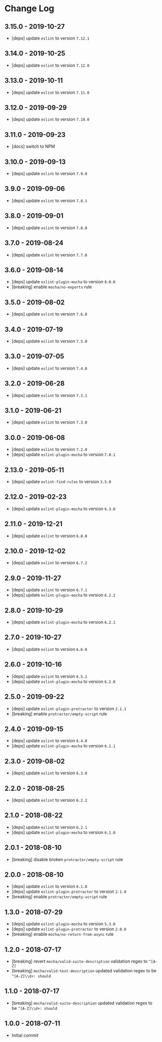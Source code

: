 # Change Log

## 3.15.0 - 2019-10-27
 - [deps] update `eslint` to version `7.12.1`
 
## 3.14.0 - 2019-10-25
 - [deps] update `eslint` to version `7.12.0`
 
## 3.13.0 - 2019-10-11
 - [deps] update `eslint` to version `7.11.0`
 
## 3.12.0 - 2019-09-29
 - [deps] update `eslint` to version `7.10.0`
 
## 3.11.0 - 2019-09-23
 - [docs] switch to NPM
 
## 3.10.0 - 2019-09-13
 - [deps] update `eslint` to version `7.9.0`
 
## 3.9.0 - 2019-09-06
 - [deps] update `eslint` to version `7.8.1`
 
## 3.8.0 - 2019-09-01
 - [deps] update `eslint` to version `7.8.0`
 
## 3.7.0 - 2019-08-24
 - [deps] update `eslint` to version `7.7.0`
 
## 3.6.0 - 2019-08-14
 - [deps] update `eslint-plugin-mocha` to version `8.0.0`
 - [breaking] enable `mocha/no-exports` rule
 
## 3.5.0 - 2019-08-02
 - [deps] update `eslint` to version `7.6.0`
 
## 3.4.0 - 2019-07-19
 - [deps] update `eslint` to version `7.5.0`
 
## 3.3.0 - 2019-07-05
 - [deps] update `eslint` to version `7.4.0`
 
## 3.2.0 - 2019-06-28
 - [deps] update `eslint` to version `7.3.1`
 
## 3.1.0 - 2019-06-21
 - [deps] update `eslint` to version `7.3.0`
 
## 3.0.0 - 2019-06-08
 - [deps] update `eslint` to version `7.2.0`
 - [deps] update `eslint-plugin-mocha` to version `7.0.1`
 
## 2.13.0 - 2019-05-11
 - [deps] update `eslint-find-rules` to version `3.5.0`
 
## 2.12.0 - 2019-02-23
 - [deps] update `eslint-plugin-mocha` to version `6.3.0`
 
## 2.11.0 - 2019-12-21
 - [deps] update `eslint` to version `6.8.0`
 
## 2.10.0 - 2019-12-02
 - [deps] update `eslint` to version `6.7.2`
 
## 2.9.0 - 2019-11-27
 - [deps] update `eslint` to version `6.7.1`
 - [deps] update `eslint-plugin-mocha` to version `6.2.2`
 
## 2.8.0 - 2019-10-29
 - [deps] update `eslint-plugin-mocha` to version `6.2.1`
 
## 2.7.0 - 2019-10-27
 - [deps] update `eslint` to version `6.6.0`
 
## 2.6.0 - 2019-10-16
 - [deps] update `eslint` to version `6.5.1`
 - [deps] update `eslint-plugin-mocha` to version `6.2.0`

## 2.5.0 - 2019-09-22
 - [deps] update `eslint-plugin-protractor` to version `2.1.1`
 - [breaking] enable `protractor/empty-script` rule
 
## 2.4.0 - 2019-09-15
 - [deps] update `eslint` to version `6.4.0`
 - [deps] update `eslint-plugin-mocha` to version `6.1.1`

## 2.3.0 - 2019-08-02
 - [deps] update `eslint` to version `6.3.0`
 
## 2.2.0 - 2018-08-25
 - [deps] update `eslint` to version `6.2.2`
 
## 2.1.0 - 2018-08-22
 - [deps] update `eslint` to version `6.2.1`
 - [deps] update `eslint-plugin-mocha` to version `6.1.0`

## 2.0.1 - 2018-08-10
 - [breaking] disable broken `protractor/empty-script` rule

## 2.0.0 - 2018-08-10
 - [deps] update `eslint` to version `6.1.0`
 - [deps] update `eslint-plugin-protractor` to version `2.1.0`
 - [breaking] enable `protractor/empty-script` rule

## 1.3.0 - 2018-07-29
 - [deps] update `eslint-plugin-mocha` to version `5.3.0`
 - [deps] update `eslint-plugin-protractor` to version `2.0.0`
 - [breaking] enable `mocha/no-return-from-async` rule

## 1.2.0 - 2018-07-17
 - [breaking] revert `mocha/valid-suite-description` validation regex to `^[A-Z]`
 - [breaking] `mocha/valid-test-description` updated validation regex to be `^[A-Z]\\d+: should`

## 1.1.0 - 2018-07-17
 - [breaking] `mocha/valid-suite-description` updated validation regex to be `^[A-Z]\\d+: should`

## 1.0.0 - 2018-07-11
 - Initial commit
